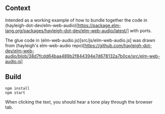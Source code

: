 ## Context
Intended as a working example of how to bundle together the code in (hayleigh-dot-dev/elm-web-audio)[https://package.elm-lang.org/packages/hayleigh-dot-dev/elm-web-audio/latest/] with ports.

The glue code in (elm-web-audio.js)[src/js/elm-web-audio.js] was drawn from (hayleigh's elm-web-audio repo)[https://github.com/hayleigh-dot-dev/elm-web-audio/blob/38d7fcdd64baa489b2f844394e7d678132a7b0ce/src/elm-web-audio.js]

## Build

```
npm install
npm start
```

When clicking the text, you should hear a tone play through the browser tab.
